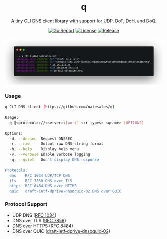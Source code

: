 <div align="center">
<h1>q</h1>

A tiny CLI DNS client library with support for UDP, DoT, DoH, and DoQ.

[![Go Report](https://goreportcard.com/badge/github.com/natesales/q?style=for-the-badge)](https://goreportcard.com/report/github.com/natesales/q)
[![License](https://img.shields.io/github/license/natesales/q?style=for-the-badge)](https://raw.githubusercontent.com/natesales/q/main/LICENSE)
[![Release](https://img.shields.io/github/v/release/natesales/q?style=for-the-badge)](https://github.com/natesales/q/releases)

![q screenshot](screenshot.png)
</div>

### Usage
```bash
q CLI DNS client (https://github.com/natesales/q)

Usage:
  q @<protocol>://<server>:[port] <rr types> <qname> [OPTIONS]

Options:
  -d, --dnssec  Request DNSSEC
  -r, --raw     Output raw DNS string format
  -h, --help    Display help menu
  -v, --verbose Enable verbose logging
  -q, --quiet   Don't display DNS response

Protocols:
  dns    RFC 1034 UDP/TCP DNS
  tls    RFC 7858 DNS over TLS
  https  RFC 8484 DNS over HTTPS
  quic   draft-ietf-dprive-dnsoquic-02 DNS over QUIC
```

### Protocol Support
- UDP DNS ([RFC 1034](https://tools.ietf.org/html/rfc1034))
- DNS over TLS ([RFC 7858](https://tools.ietf.org/html/rfc7858))
- DNS over HTTPS ([RFC 8484](https://tools.ietf.org/html/rfc8484))
- DNS over QUIC ([draft-ietf-dprive-dnsoquic-02](https://tools.ietf.org/html/draft-ietf-dprive-dnsoquic-02))
